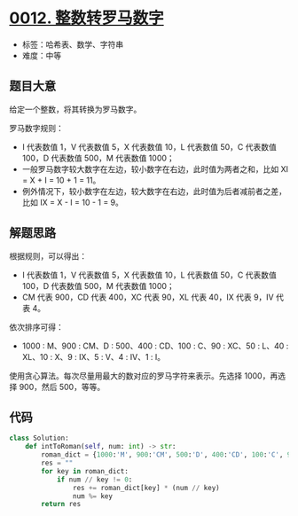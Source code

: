 # [0012. 整数转罗马数字](https://leetcode.cn/problems/integer-to-roman/)

- 标签：哈希表、数学、字符串
- 难度：中等

## 题目大意

给定一个整数，将其转换为罗马数字。

罗马数字规则：

- I 代表数值 1，V 代表数值 5，X 代表数值 10，L 代表数值 50，C 代表数值 100，D 代表数值 500，M 代表数值 1000；
- 一般罗马数字较大数字在左边，较小数字在右边，此时值为两者之和，比如 XI = X + I = 10 + 1 = 11。
- 例外情况下，较小数字在左边，较大数字在右边，此时值为后者减前者之差，比如 IX = X - I = 10 - 1 = 9。

## 解题思路

根据规则，可以得出：

- I 代表数值 1，V 代表数值 5，X 代表数值 10，L 代表数值 50，C 代表数值 100，D 代表数值 500，M 代表数值 1000；
- CM 代表 900，CD 代表 400，XC 代表 90，XL 代表 40，IX 代表 9，IV 代表 4。

依次排序可得：

- 1000 : M、900 : CM、D : 500、400 : CD、100 : C、90 : XC、50 : L、40 : XL、10 : X、9 : IX、5 : V、4 : IV、1 : I。

使用贪心算法。每次尽量用最大的数对应的罗马字符来表示。先选择 1000，再选择 900，然后 500，等等。 

## 代码

```Python
class Solution:
    def intToRoman(self, num: int) -> str:
        roman_dict = {1000:'M', 900:'CM', 500:'D', 400:'CD', 100:'C', 90:'XC', 50:'L', 40:'XL', 10:'X', 9:'IX', 5:'V', 4:'IV', 1:'I'}
        res = ""
        for key in roman_dict:
            if num // key != 0:
                res += roman_dict[key] * (num // key)
                num %= key
        return res
```

